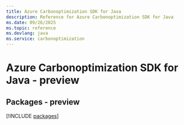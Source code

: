 ```yaml
---
title: Azure Carbonoptimization SDK for Java
description: Reference for Azure Carbonoptimization SDK for Java
ms.date: 09/26/2025
ms.topic: reference
ms.devlang: java
ms.service: carbonoptimization
---
```

# Azure Carbonoptimization SDK for Java - preview
## Packages - preview
[!INCLUDE [packages](carbonoptimization-index.md)]